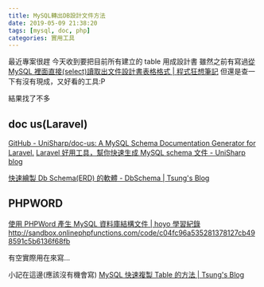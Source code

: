 ```yaml
---
title: MySQL轉出DB設計文件方法
date: 2019-05-09 21:38:20
tags: [mysql, doc, php]
categories: 實用工具
---
```


最近專案很趕
今天收到要把目前所有建立的 table 用成設計書
雖然之前有寫過[從 MySQL 裡面直接(select)讀取出文件設計書表格格式 | 程式狂想筆記](https://malagege.github.io/blog/2019/01/19/%E8%AE%80%E5%8F%96%E5%87%BA%E6%96%87%E4%BB%B6%E8%A8%AD%E8%A8%88%E6%9B%B8%E8%A1%A8%E6%A0%BC%E6%A0%BC%E5%BC%8F/)
但還是查一下有沒有現成，又好看的工具:P

<!--more-->

結果找了不多

## doc us(Laravel)

[GitHub - UniSharp/doc-us: A MySQL Schema Documentation Generator for Laravel.](https://github.com/UniSharp/doc-us)
[Laravel 好用工具，幫你快速生成 MySQL schema 文件 - UniSharp blog](https://blog.unisharp.com/2017/10/31/Laravel%20%E5%A5%BD%E7%94%A8%E5%B7%A5%E5%85%B7%EF%BC%8C%E5%B9%AB%E4%BD%A0%E5%BF%AB%E9%80%9F%E7%94%9F%E6%88%90%20MySQL%20schema%20%E6%96%87%E4%BB%B6/)

[快速繪製 Db Schema(ERD) 的軟體 - DbSchema | Tsung's Blog](https://blog.longwin.com.tw/2009/08/linux-draw-db-schema-tool-2009/)

## PHPWORD

[使用 PHPWord 產生 MySQL 資料庫結構文件 | hoyo 學習紀錄](https://blog.hoyo.idv.tw/?p=2547)
http://sandbox.onlinephpfunctions.com/code/c04fc96a535281378127cb498591c5b6136f68fb

有空實際用在來寫...

小記在這邊(應該沒有機會寫)
[MySQL 快速複製 Table 的方法 | Tsung's Blog](https://blog.longwin.com.tw/2013/08/mysql-copy-table-command-2013/)
